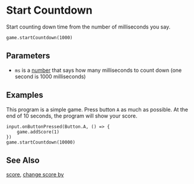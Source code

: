 # Start Countdown

Start counting down time from the number of milliseconds you say.

```sig
game.startCountdown(1000)
```

## Parameters

* ``ms`` is a [number](/types/number) that says how many milliseconds to count down (one second is 1000 milliseconds)

## Examples

This program is a simple game.
Press button ``A`` as much as possible.
At the end of 10 seconds, the program will show your score.

```blocks
input.onButtonPressed(Button.A, () => {
    game.addScore(1)
})
game.startCountdown(10000)
```

## See Also

[score](/reference/game/score), [change score by](/reference/game/change-score-by)

